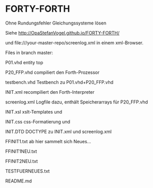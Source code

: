 # FORTY-FORTH
Ohne Rundungsfehler Gleichungssysteme lösen

Siehe http://OpaStefanVogel.github.io/FORTY-FORTH/ 

und file:///your-master-repo/screenlog.xml in einem xml-Browser.

Files in branch master:

P01.vhd            entity top

P20_FFP.vhd        compiliert den Forth-Prozessor

testbench.vhd      Testbench zu P01.vhd+P20_FFP.vhd


INIT.xml           recompiliert den Forth-Interpreter

screenlog.xml      Logfile dazu, enthält Speicherarrays für P20_FFP.vhd

INIT.xsl           xslt-Templates und

INIT.css           css-Formatierung und

INIT.DTD           DOCTYPE zu INIT.xml und screenlog.xml


FFINIT1.txt        ab hier sammelt sich Neues...

FFINIT1NEU.txt

FFINIT2NEU.txt

TESTFUERNEUES.txt

README.md
